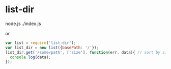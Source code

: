list-dir
========

node.js ./index.js

or

```js
var list = require('list-dir');
var list_dir = new list({basePath: '/'});
list_dir.get('/some/path', ['size'], function(err, data){ // sort by size
  console.log(data);
});
```